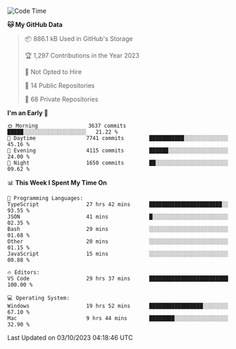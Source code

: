 <!--START_SECTION:waka-->
![Code Time](http://img.shields.io/badge/Code%20Time-4%2C677%20hrs%2045%20mins-blue)

**🐱 My GitHub Data** 

> 📦 886.1 kB Used in GitHub's Storage 
 > 
> 🏆 1,297 Contributions in the Year 2023
 > 
> 🚫 Not Opted to Hire
 > 
> 📜 14 Public Repositories 
 > 
> 🔑 68 Private Repositories 
 > 
**I'm an Early 🐤** 

```text
🌞 Morning                3637 commits        █████░░░░░░░░░░░░░░░░░░░░   21.22 % 
🌆 Daytime                7741 commits        ███████████░░░░░░░░░░░░░░   45.16 % 
🌃 Evening                4115 commits        ██████░░░░░░░░░░░░░░░░░░░   24.00 % 
🌙 Night                  1650 commits        ██░░░░░░░░░░░░░░░░░░░░░░░   09.62 % 
```


📊 **This Week I Spent My Time On** 

```text
💬 Programming Languages: 
TypeScript               27 hrs 42 mins      ███████████████████████░░   93.55 % 
JSON                     41 mins             █░░░░░░░░░░░░░░░░░░░░░░░░   02.35 % 
Bash                     29 mins             ░░░░░░░░░░░░░░░░░░░░░░░░░   01.68 % 
Other                    20 mins             ░░░░░░░░░░░░░░░░░░░░░░░░░   01.15 % 
JavaScript               15 mins             ░░░░░░░░░░░░░░░░░░░░░░░░░   00.88 % 

🔥 Editors: 
VS Code                  29 hrs 37 mins      █████████████████████████   100.00 % 

💻 Operating System: 
Windows                  19 hrs 52 mins      █████████████████░░░░░░░░   67.10 % 
Mac                      9 hrs 44 mins       ████████░░░░░░░░░░░░░░░░░   32.90 % 
```


 Last Updated on 03/10/2023 04:18:46 UTC
<!--END_SECTION:waka-->

